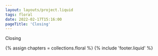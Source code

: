 ```yaml
---
layout: layouts/project.liquid
tags: floral
date: 2022-02-17T15:16:00
pageTitle: 'Closing'
---
```


Closing

{% assign chapters = collections.floral %}
{% include 'footer.liquid' %}
